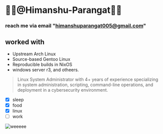 # 🌸🌸@Himanshu-Parangat🌸🌸
###  reach me via email "himanshuparangat005@gmail.com" 

## worked with
   - Upstream Arch Linux
   - Source-based Gentoo Linux
   - Reproducible builds in NixOS
   - windows server r3, and otheers.


> Linux System Administrator with 4+ years of experience specializing in system administration, scripting, command-line operations, and deployment in a cybersecurity environment.

 - [x] sleep  
 - [x] food
 - [x] linux
 - [ ] work

![weeeee](https://tenor.com/view/tsurumaki-kokoro-yay-spin-anime-gif-15951248)


